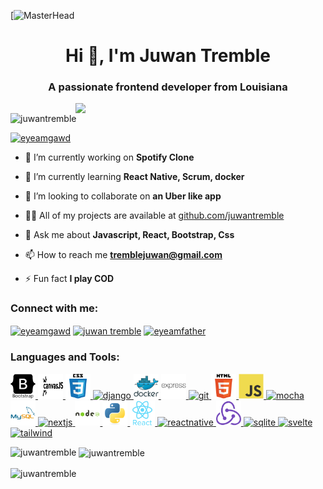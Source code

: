 [![MasterHead](https://seatgeek.com/images/performers-landscape/new-orleans-saints-f3b7c9/2069/46416/banner.jpg)
<h1 align="center">Hi 👋, I'm Juwan Tremble</h1>
<h3 align="center">A passionate frontend developer from Louisiana</h3>
<img align="right" width="400" src="https://camo.githubusercontent.com/3d88196c907456e74f097ee4ebe8e9df8f109ed0564facb92dc46c6d9dd8a489/68747470733a2f2f6d656469612e74656e6f722e636f6d2f4177322d347353686b435541414141642f636f64696e672e676966">


<p align="left"> <img src="https://komarev.com/ghpvc/?username=juwantremble&label=Profile%20views&color=0e75b6&style=flat" alt="juwantremble" /> </p>

<p align="left"> <a href="https://twitter.com/eyeamgawd" target="blank"><img src="https://img.shields.io/twitter/follow/eyeamgawd?logo=twitter&style=for-the-badge" alt="eyeamgawd" /></a> </p>

- 🔭 I’m currently working on **Spotify Clone**

- 🌱 I’m currently learning **React Native, Scrum, docker**

- 👯 I’m looking to collaborate on **an Uber like app**

- 👨‍💻 All of my projects are available at [github.com/juwantremble](github.com/juwantremble)

- 💬 Ask me about **Javascript, React, Bootstrap, Css**

- 📫 How to reach me **tremblejuwan@gmail.com**

- ⚡ Fun fact **I play COD**

<h3 align="left">Connect with me:</h3>
<p align="left">
<a href="https://twitter.com/eyeamgawd" target="blank"><img align="center" src="https://raw.githubusercontent.com/rahuldkjain/github-profile-readme-generator/master/src/images/icons/Social/twitter.svg" alt="eyeamgawd" height="30" width="40" /></a>
<a href="https://linkedin.com/in/juwan tremble" target="blank"><img align="center" src="https://raw.githubusercontent.com/rahuldkjain/github-profile-readme-generator/master/src/images/icons/Social/linked-in-alt.svg" alt="juwan tremble" height="30" width="40" /></a>
<a href="https://instagram.com/eyeamfather" target="blank"><img align="center" src="https://raw.githubusercontent.com/rahuldkjain/github-profile-readme-generator/master/src/images/icons/Social/instagram.svg" alt="eyeamfather" height="30" width="40" /></a>
</p>

<h3 align="left">Languages and Tools:</h3>
<p align="left"> <a href="https://getbootstrap.com" target="_blank" rel="noreferrer"> <img src="https://raw.githubusercontent.com/devicons/devicon/master/icons/bootstrap/bootstrap-plain-wordmark.svg" alt="bootstrap" width="40" height="40"/> </a> <a href="https://canvasjs.com" target="_blank" rel="noreferrer"> <img src="https://raw.githubusercontent.com/Hardik0307/Hardik0307/master/assets/canvasjs-charts.svg" alt="canvasjs" width="40" height="40"/> </a> <a href="https://www.w3schools.com/css/" target="_blank" rel="noreferrer"> <img src="https://raw.githubusercontent.com/devicons/devicon/master/icons/css3/css3-original-wordmark.svg" alt="css3" width="40" height="40"/> </a> <a href="https://www.djangoproject.com/" target="_blank" rel="noreferrer"> <img src="https://cdn.worldvectorlogo.com/logos/django.svg" alt="django" width="40" height="40"/> </a> <a href="https://www.docker.com/" target="_blank" rel="noreferrer"> <img src="https://raw.githubusercontent.com/devicons/devicon/master/icons/docker/docker-original-wordmark.svg" alt="docker" width="40" height="40"/> </a> <a href="https://expressjs.com" target="_blank" rel="noreferrer"> <img src="https://raw.githubusercontent.com/devicons/devicon/master/icons/express/express-original-wordmark.svg" alt="express" width="40" height="40"/> </a> <a href="https://git-scm.com/" target="_blank" rel="noreferrer"> <img src="https://www.vectorlogo.zone/logos/git-scm/git-scm-icon.svg" alt="git" width="40" height="40"/> </a> <a href="https://www.w3.org/html/" target="_blank" rel="noreferrer"> <img src="https://raw.githubusercontent.com/devicons/devicon/master/icons/html5/html5-original-wordmark.svg" alt="html5" width="40" height="40"/> </a> <a href="https://developer.mozilla.org/en-US/docs/Web/JavaScript" target="_blank" rel="noreferrer"> <img src="https://raw.githubusercontent.com/devicons/devicon/master/icons/javascript/javascript-original.svg" alt="javascript" width="40" height="40"/> </a> <a href="https://mochajs.org" target="_blank" rel="noreferrer"> <img src="https://www.vectorlogo.zone/logos/mochajs/mochajs-icon.svg" alt="mocha" width="40" height="40"/> </a> <a href="https://www.mysql.com/" target="_blank" rel="noreferrer"> <img src="https://raw.githubusercontent.com/devicons/devicon/master/icons/mysql/mysql-original-wordmark.svg" alt="mysql" width="40" height="40"/> </a> <a href="https://nextjs.org/" target="_blank" rel="noreferrer"> <img src="https://cdn.worldvectorlogo.com/logos/nextjs-2.svg" alt="nextjs" width="40" height="40"/> </a> <a href="https://nodejs.org" target="_blank" rel="noreferrer"> <img src="https://raw.githubusercontent.com/devicons/devicon/master/icons/nodejs/nodejs-original-wordmark.svg" alt="nodejs" width="40" height="40"/> </a> <a href="https://www.python.org" target="_blank" rel="noreferrer"> <img src="https://raw.githubusercontent.com/devicons/devicon/master/icons/python/python-original.svg" alt="python" width="40" height="40"/> </a> <a href="https://reactjs.org/" target="_blank" rel="noreferrer"> <img src="https://raw.githubusercontent.com/devicons/devicon/master/icons/react/react-original-wordmark.svg" alt="react" width="40" height="40"/> </a> <a href="https://reactnative.dev/" target="_blank" rel="noreferrer"> <img src="https://reactnative.dev/img/header_logo.svg" alt="reactnative" width="40" height="40"/> </a> <a href="https://redux.js.org" target="_blank" rel="noreferrer"> <img src="https://raw.githubusercontent.com/devicons/devicon/master/icons/redux/redux-original.svg" alt="redux" width="40" height="40"/> </a> <a href="https://www.sqlite.org/" target="_blank" rel="noreferrer"> <img src="https://www.vectorlogo.zone/logos/sqlite/sqlite-icon.svg" alt="sqlite" width="40" height="40"/> </a> <a href="https://svelte.dev" target="_blank" rel="noreferrer"> <img src="https://upload.wikimedia.org/wikipedia/commons/1/1b/Svelte_Logo.svg" alt="svelte" width="40" height="40"/> </a> <a href="https://tailwindcss.com/" target="_blank" rel="noreferrer"> <img src="https://www.vectorlogo.zone/logos/tailwindcss/tailwindcss-icon.svg" alt="tailwind" width="40" height="40"/> </a> </p>

<p><img align="left" src="https://github-readme-stats.vercel.app/api/top-langs?username=juwantremble&show_icons=true&locale=en&layout=compact" alt="juwantremble" /></p>

<p>&nbsp;<img align="center" src="https://github-readme-stats.vercel.app/api?username=juwantremble&show_icons=true&locale=en" alt="juwantremble" /></p>

<p><img align="center" src="https://github-readme-streak-stats.herokuapp.com/?user=juwantremble&" alt="juwantremble" /></p>
